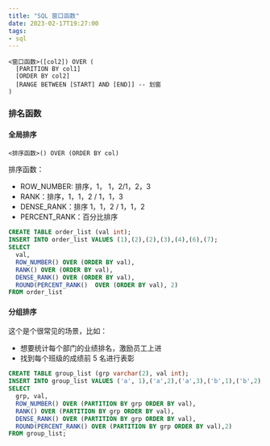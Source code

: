 ```yaml
---
title: "SQL 窗口函数"
date: 2023-02-17T19:27:00
tags:
- sql
---
```


```
<窗口函数>([col2]) OVER (
  [PARITION BY col1]
  [ORDER BY col2]
  [RANGE BETWEEN [START] AND [END]] -- 划窗
)
```

### 排名函数

#### 全局排序

`<排序函数>() OVER (ORDER BY col)`

排序函数：
- ROW_NUMBER:  排序，1， 1，2/1，2，3
- RANK：排序，1，1，2 / 1，1，3
- DENSE_RANK：排序  1，1，2 / 1，1，2
- PERCENT_RANK：百分比排序
```sql
CREATE TABLE order_list (val int);
INSERT INTO order_list VALUES (1),(2),(2),(3),(4),(6),(7);
SELECT
  val,
  ROW_NUMBER() OVER (ORDER BY val),
  RANK() OVER (ORDER BY val),
  DENSE_RANK() OVER (ORDER BY val),
  ROUND(PERCENT_RANK()  OVER (ORDER BY val), 2)
FROM order_list
```

#### 分组排序
这个是个很常见的场景，比如：
- 想要统计每个部门的业绩排名，激励员工上进
- 找到每个班级的成绩前 5 名进行表彰

```sql 
CREATE TABLE group_list (grp varchar(2), val int);
INSERT INTO group_list VALUES ('a', 1),('a',2),('a',3),('b',1),('b',2),('b',3),('b',4);
SELECT
  grp, val,
  ROW_NUMBER() OVER (PARTITION BY grp ORDER BY val),
  RANK() OVER (PARTITION BY grp ORDER BY val),
  DENSE_RANK() OVER (PARTITION BY grp ORDER BY val),
  ROUND(PERCENT_RANK() OVER (PARTITION BY grp ORDER BY val),2)
FROM group_list;
```
